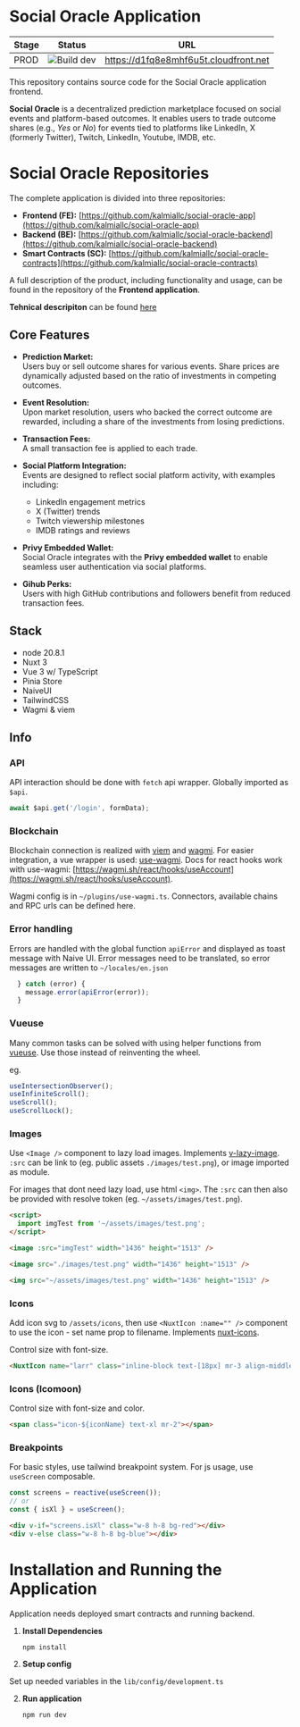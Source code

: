 # Social Oracle Application

| Stage | Status                                                                                                                                                                                                                                                                                                                | URL                                   |
| ----- | --------------------------------------------------------------------------------------------------------------------------------------------------------------------------------------------------------------------------------------------------------------------------------------------------------------------- | ------------------------------------- |
| PROD  | ![Build dev](https://codebuild.us-east-1.amazonaws.com/badges?uuid=eyJlbmNyeXB0ZWREYXRhIjoiSWNlOGNWM2xpYXZ6SkZiZlBycEZSSmQyK2J0RFVKektnVUxhVG1uc3JaZzUxZHAzYTlLOU9sY2FwbmlIUEw0REVWN21LUXBkK3dKYUdlRjhCa09qMlFRPSIsIml2UGFyYW1ldGVyU3BlYyI6IjZ4SGJTZm5WcDVxNEZkelEiLCJtYXRlcmlhbFNldFNlcmlhbCI6MX0%3D&branch=develop) | https://d1fq8e8mhf6u5t.cloudfront.net |

This repository contains source code for the Social Oracle application frontend.

**Social Oracle** is a decentralized prediction marketplace focused on social events and platform-based outcomes. It enables users to trade outcome shares (e.g., *Yes* or *No*) for events tied to platforms like LinkedIn, X (formerly Twitter), Twitch, LinkedIn, Youtube, IMDB, etc.  

# Social Oracle Repositories  

The complete application is divided into three repositories:  

- **Frontend (FE):** [https://github.com/kalmiallc/social-oracle-app](https://github.com/kalmiallc/social-oracle-app)  
- **Backend (BE):** [https://github.com/kalmiallc/social-oracle-backend](https://github.com/kalmiallc/social-oracle-backend)  
- **Smart Contracts (SC):** [https://github.com/kalmiallc/social-oracle-contracts](https://github.com/kalmiallc/social-oracle-contracts)  

A full description of the product, including functionality and usage, can be found in the repository of the **Frontend application**.

**Tehnical descripiton** can be found [here](https://github.com/kalmiallc/social-oracle-backend/blob/main/TehnicalDescription.md)

## Core Features  

- **Prediction Market:**  
  Users buy or sell outcome shares for various events. Share prices are dynamically adjusted based on the ratio of investments in competing outcomes.  

- **Event Resolution:**  
  Upon market resolution, users who backed the correct outcome are rewarded, including a share of the investments from losing predictions.  

- **Transaction Fees:**  
  A small transaction fee is applied to each trade.  

- **Social Platform Integration:**  
  Events are designed to reflect social platform activity, with examples including:  
  - LinkedIn engagement metrics  
  - X (Twitter) trends  
  - Twitch viewership milestones  
  - IMDB ratings and reviews  

- **Privy Embedded Wallet:**  
  Social Oracle integrates with the **Privy embedded wallet** to enable seamless user authentication via social platforms.  

- **Gihub Perks:**   
  Users with high GitHub contributions and followers benefit from reduced transaction fees.  


## Stack

- node 20.8.1
- Nuxt 3
- Vue 3 w/ TypeScript
- Pinia Store
- NaiveUI
- TailwindCSS
- Wagmi & viem

## Info

### API

API interaction should be done with `fetch` api wrapper. Globally imported as `$api`.

```js
await $api.get('/login', formData);
```

### Blockchain

Blockchain connection is realized with [viem](https://viem.sh/) and [wagmi](https://github.com/wagmi-dev/wagmi). For easier integration, a vue wrapper is used: [use-wagmi](https://github.com/unicape/use-wagmi). Docs for react hooks work with use-wagmi: [https://wagmi.sh/react/hooks/useAccount](https://wagmi.sh/react/hooks/useAccount).

Wagmi config is in `~/plugins/use-wagmi.ts`. Connectors, available chains and RPC urls can be defined here.

### Error handling

Errors are handled with the global function `apiError` and displayed as toast message with Naive UI. Error messages need to be translated, so error messages are written to `~/locales/en.json`

```js
  } catch (error) {
    message.error(apiError(error));
  }
```

### Vueuse

Many common tasks can be solved with using helper functions from [vueuse](https://vueuse.org/functions.html). Use those instead of reinventing the wheel.

eg.

```js
useIntersectionObserver();
useInfiniteScroll();
useScroll();
useScrollLock();
```

### Images

Use `<Image />` component to lazy load images. Implements [v-lazy-image](https://github.com/alexjoverm/v-lazy-image). `:src` can be link to (eg. public assets `./images/test.png`), or image imported as module.

For images that dont need lazy load, use html `<img>`. The `:src` can then also be provided with resolve token (eg. `~/assets/images/test.png`).

```html
<script>
  import imgTest from '~/assets/images/test.png';
</script>

<image :src="imgTest" width="1436" height="1513" />

<image src="./images/test.png" width="1436" height="1513" />

<img src="~/assets/images/test.png" width="1436" height="1513" />
```

### Icons

Add icon svg to `/assets/icons`, then use `<NuxtIcon :name="" />` component to use the icon - set name prop to filename. Implements [nuxt-icons](https://github.com/gitFoxCode/nuxt-icons).

Control size with font-size.

```html
<NuxtIcon name="larr" class="inline-block text-[18px] mr-3 align-middle" />
```

### Icons (Icomoon)

Control size with font-size and color.

```html
<span class="icon-${iconName} text-xl mr-2"></span>
```

### Breakpoints

For basic styles, use tailwind breakpoint system. For js usage, use `useScreen` composable.

```js
const screens = reactive(useScreen());
// or
const { isXl } = useScreen();
```

```html
<div v-if="screens.isXl" class="w-8 h-8 bg-red"></div>
<div v-else class="w-8 h-8 bg-blue"></div>
```


# Installation and Running the Application

Application needs deployed smart contracts and running backend.

1. **Install Dependencies**  
   ```bash
   npm install
   ```

2. **Setup config**  
  
  Set up needed variables in the `lib/config/development.ts`

2. **Run application**  
   ```bash
   npm run dev
   ```

